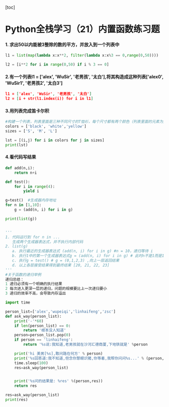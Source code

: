 [toc]

# Python全栈学习（21）内置函数练习题

#### 1. 求出50以内能被3整除的数的平方，并放入到一个列表中

```python
l1 = list(map(lambda x:x**2, filter(lambda x:x%3 == 0,range(0,50))))

l2 = [i**2 for i in range(0,50) if i % 3 == 0]
```

#### 2.有一个列表l1 = ['alex', 'WuSir', '老男孩', '太白'],将其构造成这种列表['alex0', 'WuSir1', '老男孩2', '太白3']

```json
l1 = ['alex', 'WuSir', '老男孩', '太白']
l2 = [i + str(l1.index(i)) for i in l1]
```

#### 3.用列表完成笛卡尔积

```python
#构建一个列表，列表里面是三种不同尺寸的T恤衫，每个尺寸都有两个颜色（列表里面的元素为元组类型)。
colors = ['black', 'white','yellow']
sizes = ['S', 'M', 'L']

lst = [(i,j) for i in colors for j in sizes]
print(lst)
```

#### 4.看代码写结果

```python
def add(n,i):
    return n+i

def test():
    for i in range(4):
        yield i

g=test()  #生成器内存地址
for n in [1,10]:
    g = (add(n, i) for i in g)

print(list(g))


'''
1. 代码运行到 for n in ...
   生成两个生成器表达式，并不执行内部代码
2. list(g)
   a. 执行最近的生成器表达式 (add(n, i) for i in g) #n = 10，递归等待 i
   b. 执行1中的第一个生成器表达式g = (add(n, i) for i in g) # 此时n不是1而是10，递归等待 i in g
   c. 执行g = test() # g = (0,1,2,3) ,向上一层返回结果
   d. 以上各层接受结果得到最终结果 [20, 21, 22, 23]
'''
#关于函数的递归举例
递归总结：
1 递归必须有一个明确的执行结果
2 每次进入更深一层的递归，问题的规模要比上一次递归要小
3 递归的效率不高，会导致内存溢出

import time

person_list=['alex','wupeiqi','linhaifeng','zsc']
def ask_way(person_list):
    print('-'*60)
    if len(person_list) == 0:
        return '根本没人知道'
    person=person_list.pop(0)
    if person == 'linhaifeng':
        return '%s说:我知道,老男孩就在沙河汇德商厦,下地铁就是' %person

    print('hi 美男[%s],敢问路在何方' % person)
    print('%s回答道:我不知道,但念你慧眼识猪,你等着,我帮你问问%s...' % (person, person_list))
    time.sleep(100)
    res=ask_way(person_list)


    print('%s问的结果是: %res' %(person,res))
    return res

res=ask_way(person_list)
print(res)
```

